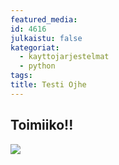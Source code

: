 ```yaml
---
featured_media: 
id: 4616
julkaistu: false
kategoriat:
  - kayttojarjestelmat
  - python
tags: 
title: Testi Ojhe
---
```

## Toimiiko!!

![](https://datahavu.fi/wp-content/uploads/2025/03/Pasted-image-20250322151514.png)